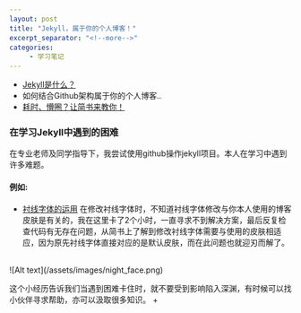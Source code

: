 ```yaml
---
layout: post
title: "Jekyll，属于你的个人博客！"
excerpt_separator: "<!--more-->"
categories:
     - 学习笔记
---
```


+ [Jekyll是什么？](https://jekyllrb.com/)
+ 如何结合Github架构属于你的个人博客..
+ [耗时、懵圈？让简书来教你！](https://www.jianshu.com/p/9f71e260925d)

<!--more-->

### 在学习Jekyll中遇到的困难
在专业老师及同学指导下，我尝试使用github操作jekyll项目。本人在学习中遇到许多难题。
#### 例如:
+ [衬线字体的运用](https://www.jianshu.com/p/4db1faaa92a8)
在修改衬线字体时，不知道衬线字体修改与你本人使用的博客皮肤是有关的，我在这里卡了2个小时，一直寻求不到解决方案，最后反复检查代码有无存在问题，从简书上了解到修改衬线字体需要与使用的皮肤相适应，因为原先衬线字体直接对应的是默认皮肤，而在此问题也就迎刃而解了。

<br>
![Alt text](/assets/images/night_face.png)

这个小经历告诉我们当遇到困难卡住时，就不要受到影响陷入深渊，有时候可以找小伙伴寻求帮助，亦可以汲取很多知识。
+ 

